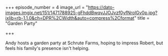 +++
episode_number = 4
image_url = "https://dato-images.imgix.net/151/1471788925-gFhddBwqvJJOJvzf0yfNrolGv0p.jpg?ixlib=rb-1.1.0&ch=DPR%2CWidth&auto=compress%2Cformat"
title = "Garden Party"

+++

Andy hosts a garden party at Schrute Farms, hoping to impress Robert, but feels his family's presence isn't helping.
